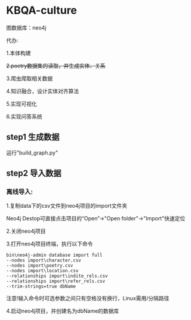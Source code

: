 # KBQA-culture
图数据库：neo4j




代办:

1.本体构建

~~2.poetry数据集的读取，并生成实体、关系~~

3.爬虫爬取相关数据

4.知识融合，设计实体对齐算法

5.实现可视化

6.实现问答系统


## step1 生成数据
运行"build_graph.py"
## step2 导入数据

### 离线导入:
1.复制data下的csv文件到neo4j项目的import文件夹

  Neo4j Destop可直接点击项目的“Open”->"Open folder"->"Import"快速定位
  
2.关闭neo4j项目

3.打开neo4j项目终端，执行以下命令
```angular2html
bin\neo4j-admin database import full 
--nodes import\character.csv 
--nodes import\poetry.csv 
--nodes import\location.csv 
--relationships import\indite_rels.csv 
--relationships import\refer_rels.csv
--trim-strings=true dbName
```

注意!输入命令时可选参数之间只有空格没有换行，Linux需用/分隔路径

4.启动neo4j项目，并创建名为dbName的数据库